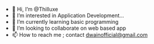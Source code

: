 - 👋 Hi, I’m @Thilluxe
- 👀 I’m interested in Application Development...
- 🌱 I’m currently learning basic programming 
- 💞️ I’m looking to collaborate on web based app
- 📫 How to reach me ; contact dwainofficial@gmail.com

<!---
Thilluxe/Thilluxe is a ✨ special ✨ repository because its `README.md` (this file) appears on your GitHub profile.
You can click the Preview link to take a look at your changes.
--->
